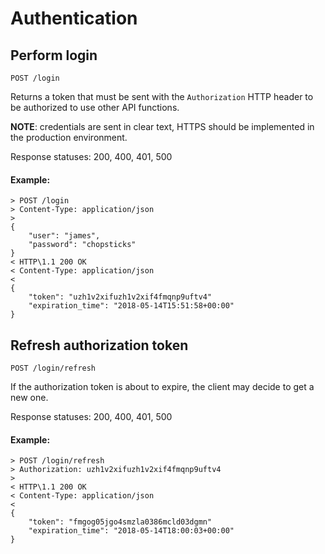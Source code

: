 # Authentication

## Perform login
`POST /login`

Returns a token that must be sent with the `Authorization` HTTP header to be authorized to use other API functions.

**NOTE**: credentials are sent in clear text, HTTPS should be implemented in the production environment.

Response statuses: 200, 400, 401, 500

#### Example:
```
> POST /login
> Content-Type: application/json
>
{
	"user": "james",
	"password": "chopsticks"
}
< HTTP\1.1 200 OK
< Content-Type: application/json
<
{
	"token": "uzh1v2xifuzh1v2xif4fmqnp9uftv4"
	"expiration_time": "2018-05-14T15:51:58+00:00"
}
```

## Refresh authorization token
`POST /login/refresh`

If the authorization token is about to expire, the client may decide to get a new one.

Response statuses: 200, 400, 401, 500

#### Example:
```
> POST /login/refresh
> Authorization: uzh1v2xifuzh1v2xif4fmqnp9uftv4
>
< HTTP\1.1 200 OK
< Content-Type: application/json
<
{
	"token": "fmgog05jgo4smzla0386mcld03dgmn"
	"expiration_time": "2018-05-14T18:00:03+00:00"
}
```
